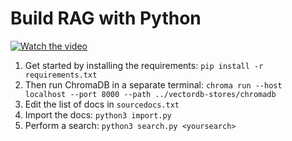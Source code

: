 # Build RAG with Python

[![Watch the video](https://img.youtube.com/vi/GxLoMquHynY/maxresdefault.jpg)](https://youtu.be/GxLoMquHynY)

1. Get started by installing the requirements: `pip install -r requirements.txt`
2. Then run ChromaDB in a separate terminal: `chroma run --host localhost --port 8000 --path ../vectordb-stores/chromadb`
3. Edit the list of docs in `sourcedocs.txt`
4. Import the docs: `python3 import.py`
5. Perform a search: `python3 search.py <yoursearch>`
